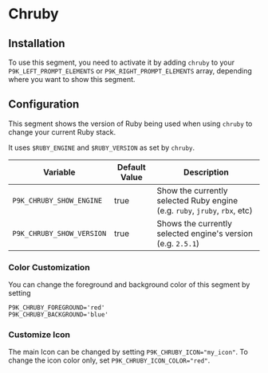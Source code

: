 # Chruby

## Installation

To use this segment, you need to activate it by adding `chruby` to your
`P9K_LEFT_PROMPT_ELEMENTS` or `P9K_RIGHT_PROMPT_ELEMENTS` array, depending
where you want to show this segment.

## Configuration

This segment shows the version of Ruby being used when using `chruby` to change your current Ruby stack.

It uses `$RUBY_ENGINE` and `$RUBY_VERSION` as set by `chruby`.

| Variable | Default Value | Description |
|----------|---------------|-------------|
|`P9K_CHRUBY_SHOW_ENGINE`|true|Show the currently selected Ruby engine (e.g. `ruby`, `jruby`, `rbx`, etc)
|`P9K_CHRUBY_SHOW_VERSION`|true|Shows the currently selected engine's version (e.g. `2.5.1`)

### Color Customization

You can change the foreground and background color of this segment by setting
```
P9K_CHRUBY_FOREGROUND='red'
P9K_CHRUBY_BACKGROUND='blue'
```

### Customize Icon

The main Icon can be changed by setting `P9K_CHRUBY_ICON="my_icon"`. To change the
icon color only, set `P9K_CHRUBY_ICON_COLOR="red"`.